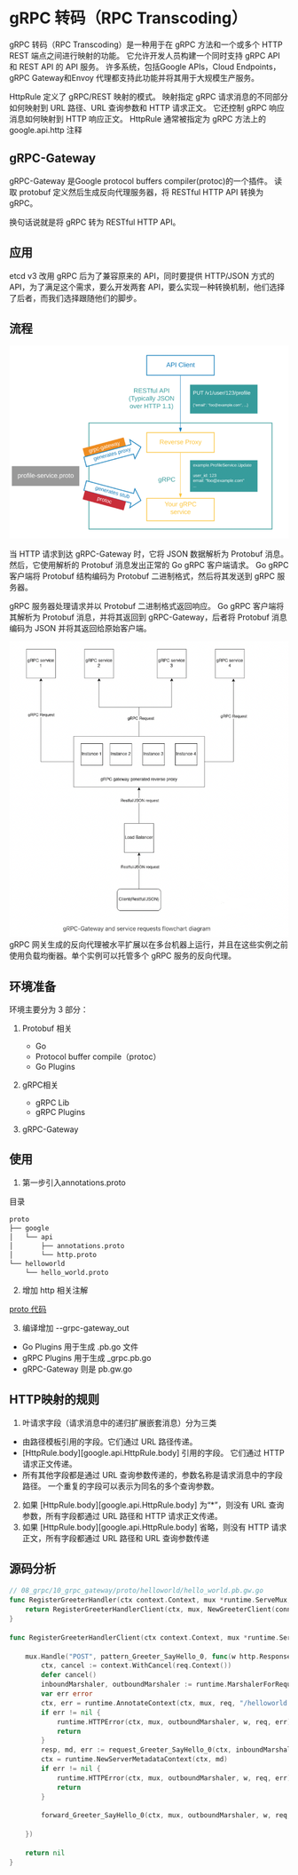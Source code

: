 # gRPC 转码（RPC Transcoding）

gRPC 转码（RPC Transcoding）是一种用于在 gRPC 方法和一个或多个 HTTP REST 端点之间进行映射的功能。 
它允许开发人员构建一个同时支持 gRPC API 和 REST API 的 API 服务。
许多系统，包括Google APIs，Cloud Endpoints，gRPC Gateway和Envoy 代理都支持此功能并将其用于大规模生产服务。

HttpRule 定义了 gRPC/REST 映射的模式。 映射指定 gRPC 请求消息的不同部分如何映射到 URL 路径、URL 查询参数和 HTTP 请求正文。 它还控制 gRPC 响应消息如何映射到 HTTP 响应正文。 HttpRule 通常被指定为 gRPC 方法上的 google.api.http 注释

## gRPC-Gateway

gRPC-Gateway 是Google protocol buffers compiler(protoc)的一个插件。
读取 protobuf 定义然后生成反向代理服务器，将 RESTful HTTP API 转换为 gRPC。

换句话说就是将 gRPC 转为 RESTful HTTP API。

## 应用
etcd v3 改用 gRPC 后为了兼容原来的 API，同时要提供 HTTP/JSON 方式的API，为了满足这个需求，要么开发两套 API，要么实现一种转换机制，他们选择了后者，而我们选择跟随他们的脚步。

## 流程
![](.grpc_gateway_images/gateway_process.png)


当 HTTP 请求到达 gRPC-Gateway 时，它将 JSON 数据解析为 Protobuf 消息。然后，它使用解析的 Protobuf 消息发出正常的 Go gRPC 客户端请求。
Go gRPC 客户端将 Protobuf 结构编码为 Protobuf 二进制格式，然后将其发送到 gRPC 服务器。

gRPC 服务器处理请求并以 Protobuf 二进制格式返回响应。
Go gRPC 客户端将其解析为 Protobuf 消息，并将其返回到 gRPC-Gateway，后者将 Protobuf 消息编码为 JSON 并将其返回给原始客户端。

![](.grpc_gateway_images/grpc_gateway_process.png)  
gRPC 网关生成的反向代理被水平扩展以在多台机器上运行，并且在这些实例之前使用负载均衡器。单个实例可以托管多个 gRPC 服务的反向代理。

## 环境准备

环境主要分为 3 部分：

1. Protobuf 相关 
    - Go 
    - Protocol buffer compile（protoc） 
    - Go Plugins
    
2. gRPC相关
    - gRPC Lib
    - gRPC Plugins
3. gRPC-Gateway 


## 使用
1. 第一步引入annotations.proto

目录
```shell
proto
├── google
│   └── api
│       ├── annotations.proto
│       └── http.proto
└── helloworld
    └── hello_world.proto
```
2. 增加 http 相关注解

[proto 代码](./proto/helloworld/hello_world.proto)





3. 编译增加 --grpc-gateway_out

- Go Plugins 用于生成 .pb.go 文件
- gRPC Plugins 用于生成 _grpc.pb.go
- gRPC-Gateway 则是 pb.gw.go


## HTTP映射的规则

1. 叶请求字段（请求消息中的递归扩展嵌套消息）分为三类
- 由路径模板引用的字段。它们通过 URL 路径传递。
- [HttpRule.body][google.api.HttpRule.body] 引用的字段。 它们通过 HTTP 请求正文传递。
- 所有其他字段都是通过 URL 查询参数传递的，参数名称是请求消息中的字段路径。 一个重复的字段可以表示为同名的多个查询参数。
2. 如果 [HttpRule.body][google.api.HttpRule.body] 为“*”，则没有 URL 查询参数，所有字段都通过 URL 路径和 HTTP 请求正文传递。
3. 如果 [HttpRule.body][google.api.HttpRule.body] 省略，则没有 HTTP 请求正文，所有字段都通过 URL 路径和 URL 查询参数传递


## 源码分析
```go
// 08_grpc/10_grpc_gateway/proto/helloworld/hello_world.pb.gw.go
func RegisterGreeterHandler(ctx context.Context, mux *runtime.ServeMux, conn *grpc.ClientConn) error {
	return RegisterGreeterHandlerClient(ctx, mux, NewGreeterClient(conn))
}

func RegisterGreeterHandlerClient(ctx context.Context, mux *runtime.ServeMux, client GreeterClient) error {

	mux.Handle("POST", pattern_Greeter_SayHello_0, func(w http.ResponseWriter, req *http.Request, pathParams map[string]string) {
		ctx, cancel := context.WithCancel(req.Context())
		defer cancel()
		inboundMarshaler, outboundMarshaler := runtime.MarshalerForRequest(mux, req)
		var err error
		ctx, err = runtime.AnnotateContext(ctx, mux, req, "/helloworld.Greeter/SayHello", runtime.WithHTTPPathPattern("/v1/greeter/sayhello"))
		if err != nil {
			runtime.HTTPError(ctx, mux, outboundMarshaler, w, req, err)
			return
		}
		resp, md, err := request_Greeter_SayHello_0(ctx, inboundMarshaler, client, req, pathParams)
		ctx = runtime.NewServerMetadataContext(ctx, md)
		if err != nil {
			runtime.HTTPError(ctx, mux, outboundMarshaler, w, req, err)
			return
		}

		forward_Greeter_SayHello_0(ctx, mux, outboundMarshaler, w, req, resp, mux.GetForwardResponseOptions()...)

	})

	return nil
}
```